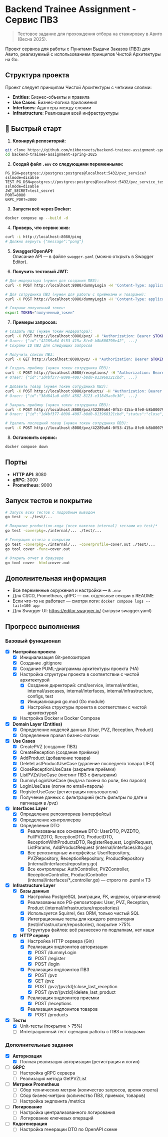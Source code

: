 # Backend Trainee Assignment - Сервис ПВЗ

> Тестовое задание для прохождения отбора на стажировку в Авито (Весна 2025).

Проект сервиса для работы с Пунктами Выдачи Заказов (ПВЗ) для Авито, реализуемый с использованием принципов Чистой Архитектуры на Go.

## Структура проекта

Проект следует принципам Чистой Архитектуры с четкими слоями:
- **Entities**: Бизнес-объекты и правила
- **Use Cases**: Бизнес-логика приложения
- **Interfaces**: Адаптеры между слоями
- **Infrastructure**: Реализация всей инфраструктуры

## 🚀 Быстрый старт

1. **Клонируй репозиторий:**
  ```sh
  git clone https://github.com/nikborovets/backend-trainee-assignment-spring-2025.git
  cd backend-trainee-assignment-spring-2025
  ```

2. **Создай файл `.env` со следующими переменными:**
  ```env
  PG_DSN=postgres://postgres:postgres@localhost:5432/pvz_service?sslmode=disable
  TEST_PG_DSN=postgres://postgres:postgres@localhost:5432/pvz_service_test?sslmode=disable
  JWT_SECRET=test_secret
  PORT=8080
  GRPC_PORT=3000
  ```

3. **Запусти всё через Docker:**
  ```sh
  docker compose up --build -d
  ```

4. **Проверь, что сервис жив:**
  ```sh
  curl -i http://localhost:8080/ping
  # Должно вернуть {"message":"pong"}
  ```

5. **Swagger/OpenAPI:**  
   Описание API — в файле `swagger.yaml` (можно открыть в Swagger Editor).

6. **Получить тестовый JWT:**
  ```sh
  # Для модератора (нужен для создания ПВЗ):
  curl -X POST http://localhost:8080/dummyLogin -H 'Content-Type: application/json' -d '{"role":"moderator"}'
  
  # Для сотрудника ПВЗ (нужен для работы с приёмками и товарами):
  curl -X POST http://localhost:8080/dummyLogin -H 'Content-Type: application/json' -d '{"role":"pvz_staff"}'
  
  # Сохрани полученный токен:
  export TOKEN="полученный_токен"
  ```

7. **Примеры запросов:**
  ```sh
  # Создать ПВЗ (нужен токен модератора):
  curl -X POST http://localhost:8080/pvz/ -H "Authorization: Bearer $TOKEN" -H 'Content-Type: application/json' -d '{"city":"Москва"}'
  # Ответ: {"id":"42289a64-0f53-415a-8fe0-b8b800790e42", ...}
  # Сохрани ID ПВЗ для следующих запросов
  
  # Получить список ПВЗ:
  curl -X GET http://localhost:8080/pvz/ -H "Authorization: Bearer $TOKEN"
  
  # Создать приёмку (нужен токен сотрудника ПВЗ):
  curl -X POST http://localhost:8080/receptions/ -H "Authorization: Bearer $TOKEN" -H 'Content-Type: application/json' -d '{"pvzId":"42289a64-0f53-415a-8fe0-b8b800790e42"}'
  # Ответ: {"id":"1d4bf377-8098-4007-b8d0-813968321cbd", ...}
  
  # Добавить товар (нужен токен сотрудника ПВЗ):
  curl -X POST http://localhost:8080/products/ -H "Authorization: Bearer $TOKEN" -H 'Content-Type: application/json' -d '{"type":"электроника","pvzId":"42289a64-0f53-415a-8fe0-b8b800790e42"}'
  # Ответ: {"id":"38d841a0-dd3f-4582-8123-e31849ac0c30", ...}
  
  # Закрыть приёмку (нужен токен сотрудника ПВЗ):
  curl -X POST http://localhost:8080/pvz/42289a64-0f53-415a-8fe0-b8b800790e42/close_last_reception -H "Authorization: Bearer $TOKEN"
  # Ответ: {"id":"1d4bf377-8098-4007-b8d0-813968321cbd","status":"close", ...}
  
  # Удалить последний товар (нужен токен сотрудника ПВЗ):
  curl -X POST http://localhost:8080/pvz/42289a64-0f53-415a-8fe0-b8b800790e42/delete_last_product -H "Authorization: Bearer $TOKEN"
  ```

8. **Остановить сервис:**
  ```sh
  docker compose down
  ```

## Порты

- **HTTP API**: 8080
- **gRPC**: 3000
- **Prometheus**: 9000

## Запуск тестов и покрытие

```sh
# Запуск всех тестов с подробным выводом
go test -v ./test/...

# Покрытие production-кода (всех пакетов internal) тестами из test/*
go test -coverpkg=./internal/... ./test/...

# Генерация отчета о покрытии
go test -coverpkg=./internal/... -coverprofile=cover.out ./test/...
go tool cover -func=cover.out

# Открыть отчет в браузере
go tool cover -html=cover.out
```

## Дополнительная информация

- Все переменные окружения и настройки — в `.env`
- Для CI/CD, Prometheus, gRPC — см. отдельные секции в README
- Если что-то не работает — смотри логи: `docker compose logs --tail=100 app`
- Для Swagger UI: https://editor.swagger.io/ (загрузи swagger.yaml)

## Прогресс выполнения

### Базовый функционал

- [x] **Настройка проекта**
  - [x] Инициализация Git-репозитория
  - [x] Создание .gitignore
  - [x] Создание PUML-диаграммы архитектуры проекта (ЧА)
  - [x] Настройка структуры проекта в соответствии с чистой архитектурой
    - [x] Создание директорий: cmd/service, internal/entities, internal/usecases, internal/interfaces, internal/infrastructure, configs, test
    - [x] Инициализация go.mod (Go module)
    - [x] Настройка структуры проекта в соответствии с чистой архитектурой
  - [x] Настройка Docker и Docker Compose

- [x] **Domain Layer (Entities)**
  - [x] Определение моделей данных (User, PVZ, Reception, Product)
  - [x] Определение правил бизнес-логики

- [x] **Use Cases**
  - [x] CreatePVZ (создание ПВЗ)
  - [x] CreateReception (создание приёмки)
  - [x] AddProduct (добавление товара)
  - [x] DeleteLastProductUseCase (удаление последнего товара LIFO)
  - [x] CloseReceptionUseCase (закрытие приёмки)
  - [x] ListPVZsUseCase (листинг ПВЗ с фильтрами)
  - [x] DummyLoginUseCase (выдача токена по роли, без пароля)
  - [x] LoginUseCase (логин по email+пароль)
  - [x] RegisterUseCase (регистрация пользователя)
  - [x] Получение данных с фильтрацией (есть фильтры по дате и пагинация в /pvz)

- [x] **Interfaces Layer**
  - [x] Определение репозиториев (интерфейсы)
  - [x] Определение контроллеров
  - [x] Определение DTO
    - [x] Реализованы все основные DTO: UserDTO, PVZDTO, FullPVZDTO, ReceptionDTO, ProductDTO, ReceptionWithProductsDTO, RegisterRequest, LoginRequest, ListParams, AddProductRequest (internal/interfaces/dto.go)
    - [x] Все репозиторные интерфейсы: UserRepository, PVZRepository, ReceptionRepository, ProductRepository (internal/interfaces/repository.go)
    - [x] Все контроллеры: AuthController, PVZController, ReceptionController, ProductController (internal/interfaces/*_controller.go) — строго по .puml и ТЗ

- [x] **Infrastructure Layer**
  - [x] **Базы данных**
    - [x] Настройка PostgreSQL (миграции, FK, индексы, ограничения)
    - [x] Реализованы все PG-репозитории: User, PVZ, Reception, Product (internal/infrastructure/repositories)
    - [x] Используется Squirrel, без ORM, только чистый SQL
    - [x] Интеграционные тесты для каждого репозитория (test/infrastructure/repositories), покрытие >75%
    - [x] Структура файлов: всё разнесено по подпапкам, нет каши
  - [x] **HTTP сервер**
    - [x] Настройка HTTP сервера (Gin)
    - [x] Реализация эндпоинтов авторизации
      - [x] POST /dummyLogin
      - [x] POST /register
      - [x] POST /login
    - [x] Реализация эндпоинтов ПВЗ
      - [x] POST /pvz
      - [x] GET /pvz
      - [x] POST /pvz/{pvzId}/close_last_reception
      - [x] POST /pvz/{pvzId}/delete_last_product
    - [x] Реализация эндпоинтов приемки
      - [x] POST /receptions
    - [x] Реализация эндпоинтов товаров
      - [x] POST /products

- [x] **Тесты**
  - [x] Unit-тесты (покрытие > 75%)
  - [ ] Интеграционный тест сценария работы с ПВЗ и товарами

### Дополнительные задания

- [x] **Авторизация**
  - [x] Полная реализация авторизации (регистрация и логин)

- [ ] **GRPC**
  - [ ] Настройка gRPC сервера
  - [ ] Реализация метода GetPVZList

- [ ] **Метрики Prometheus**
  - [ ] Сбор технических метрик (количество запросов, время ответа)
  - [ ] Сбор бизнес-метрик (количество ПВЗ, приемок, товаров)
  - [ ] Настройка эндпоинта /metrics

- [ ] **Логирование**
  - [ ] Настройка централизованного логирования
  - [ ] Логирование ключевых операций

- [ ] **Кодогенерация**
  - [ ] Настройка генерации DTO по OpenAPI схеме
